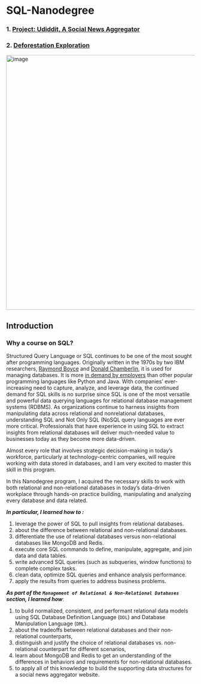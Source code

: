 # SQL-Nanodegree 


### 1. [Project: Udiddit, A Social News Aggregator](https://github.com/Sunday-Okey/SQL-Nanodegree/tree/main/Projects/Udiddit-A%20Social%20News%20Aggregator)

### 2. [Deforestation Exploration](https://github.com/Sunday-Okey/SQL-Nanodegree/tree/main/Projects/Deforestation%20Exploration)



<img width="679" alt="image" src="https://github.com/user-attachments/assets/d487060c-1e78-4c04-90da-b5d038c75ad6" />


## Introduction

### Why a course on SQL?

Structured Query Language or SQL continues to be one of the most sought after programming languages. Originally written in the 1970s by two IBM researchers, [Raymond Boyce](https://en.wikipedia.org/wiki/Raymond_F._Boyce) and [Donald Chamberlin](https://en.wikipedia.org/wiki/Raymond_F._Boyce), it is used for managing databases. It is more [in demand by employers](https://insights.dice.com/2020/03/20/demand-skills-february-march-2020-python-sql/) than other popular programming languages like Python and Java. With companies’ ever-increasing need to capture, analyze, and leverage data, the continued demand for SQL skills is no surprise since SQL is one of the most versatile and powerful data querying languages for relational database management systems (RDBMS). As organizations continue to harness insights from manipulating data across relational and nonrelational databases, understanding SQL and Not Only SQL (NoSQL query languages are ever more critical. Professionals that have experience in using SQL to extract insights from relational databases will deliver much-needed value to businesses today as they become more data-driven.

Almost every role that involves strategic decision-making in today’s workforce, particularly at technology-centric companies, will require working with data stored in databases, and I am very excited to master this skill in this program.


In this Nanodegree program, I acquired the necessary skills to work with both relational and non-relational databases in today’s data-driven workplace through hands-on practice building, manipulating and analyzing every database and data related.

***In particular, I learned how to :***

1. leverage the power of SQL to pull insights from relational databases.
2. about the difference between relational and non-relational databases.
3. differentiate the use of relational databases versus non-relational databases like MongoDB and Redis.
4. execute core SQL commands to define, manipulate, aggregate, and join data and data tables.
5. write advanced SQL queries (such as subqueries, window functions) to complete complex tasks.
6. clean data, optimize SQL queries and enhance analysis performance.
7. apply the results from queries to address business problems.

***As part of the `Management of Relational & Non-Relational Databases` section, I learned how***:

1. to build normalized, consistent, and performant relational data models using SQL Database Definition Language (`DDL`) and Database Manipulation Language (`DML`).
2. about the tradeoffs between relational databases and their non-relational counterparts,
3. distinguish and justify the choice of relational databases vs. non-relational counterpart for different scenarios,
4. learn about MongoDB and Redis to get an understanding of the differences in behaviors and requirements for non-relational databases.
5. to apply all of this knowledge to build the supporting data structures for a social news aggregator website.
